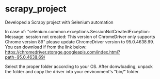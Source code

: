# scrapy_project
Developed a Scrapy project with Selenium automation

In case of:
"selenium.common.exceptions.SessionNotCreatedException: Message: session not created: This version of ChromeDriver only supports Chrome version 89"
please update ChromeDriver version to 95.0.4638.69. You can download if from the link below:
https://chromedriver.storage.googleapis.com/index.html?path=95.0.4638.69/

Select the proper folder according to your OS. After donwloading, unpack the folder and copy the driver into your environment's "bin/" folder.
